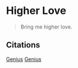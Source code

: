# Higher Love

> Bring me higher love. 

## Citations
[Genius](https://genius.com/Kygo-and-whitney-houston-higher-love-lyrics)
[Genius](https://open-props.style/)


